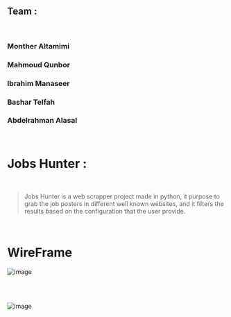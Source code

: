 ## Team : 

<br>

### Monther Altamimi <br>

### Mahmoud Qunbor <br>

### Ibrahim Manaseer <br>

### Bashar Telfah <br>

### Abdelrahman Alasal <br>

<br>

# Jobs Hunter :

<br>

> Jobs Hunter is a web scrapper project made in python, it purpose to grab the job posters in different well known websites, and it filters the results based on the configuration that the user provide.

<br>

# WireFrame 


![image](https://user-images.githubusercontent.com/98183485/201392754-9a29acfb-2d25-4c96-ad49-758292f372fe.png)

<br>
<br>

![image](https://user-images.githubusercontent.com/98183485/201392821-09c8931b-2455-4f4f-97da-90b7166a46a2.png)




